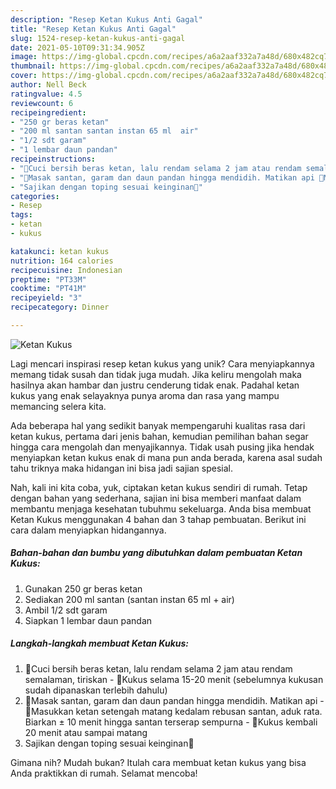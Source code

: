 ```yaml
---
description: "Resep Ketan Kukus Anti Gagal"
title: "Resep Ketan Kukus Anti Gagal"
slug: 1524-resep-ketan-kukus-anti-gagal
date: 2021-05-10T09:31:34.905Z
image: https://img-global.cpcdn.com/recipes/a6a2aaf332a7a48d/680x482cq70/ketan-kukus-foto-resep-utama.jpg
thumbnail: https://img-global.cpcdn.com/recipes/a6a2aaf332a7a48d/680x482cq70/ketan-kukus-foto-resep-utama.jpg
cover: https://img-global.cpcdn.com/recipes/a6a2aaf332a7a48d/680x482cq70/ketan-kukus-foto-resep-utama.jpg
author: Nell Beck
ratingvalue: 4.5
reviewcount: 6
recipeingredient:
- "250 gr beras ketan"
- "200 ml santan santan instan 65 ml  air"
- "1/2 sdt garam"
- "1 lembar daun pandan"
recipeinstructions:
- "📍Cuci bersih beras ketan, lalu rendam selama 2 jam atau rendam semalaman, tiriskan 📍Kukus selama 15-20 menit (sebelumnya kukusan sudah dipanaskan terlebih dahulu)"
- "📍Masak santan, garam dan daun pandan hingga mendidih. Matikan api 📍Masukkan ketan setengah matang kedalam rebusan santan, aduk rata. Biarkan ± 10 menit hingga santan terserap sempurna 📍Kukus kembali 20 menit atau sampai matang"
- "Sajikan dengan toping sesuai keinginan💜"
categories:
- Resep
tags:
- ketan
- kukus

katakunci: ketan kukus 
nutrition: 164 calories
recipecuisine: Indonesian
preptime: "PT33M"
cooktime: "PT41M"
recipeyield: "3"
recipecategory: Dinner

---
```



![Ketan Kukus](https://img-global.cpcdn.com/recipes/a6a2aaf332a7a48d/680x482cq70/ketan-kukus-foto-resep-utama.jpg)

Lagi mencari inspirasi resep ketan kukus yang unik? Cara menyiapkannya memang tidak susah dan tidak juga mudah. Jika keliru mengolah maka hasilnya akan hambar dan justru cenderung tidak enak. Padahal ketan kukus yang enak selayaknya punya aroma dan rasa yang mampu memancing selera kita.



Ada beberapa hal yang sedikit banyak mempengaruhi kualitas rasa dari ketan kukus, pertama dari jenis bahan, kemudian pemilihan bahan segar hingga cara mengolah dan menyajikannya. Tidak usah pusing jika hendak menyiapkan ketan kukus enak di mana pun anda berada, karena asal sudah tahu triknya maka hidangan ini bisa jadi sajian spesial.


Nah, kali ini kita coba, yuk, ciptakan ketan kukus sendiri di rumah. Tetap dengan bahan yang sederhana, sajian ini bisa memberi manfaat dalam membantu menjaga kesehatan tubuhmu sekeluarga. Anda bisa membuat Ketan Kukus menggunakan 4 bahan dan 3 tahap pembuatan. Berikut ini cara dalam menyiapkan hidangannya.

<!--inarticleads1-->

##### Bahan-bahan dan bumbu yang dibutuhkan dalam pembuatan Ketan Kukus:

1. Gunakan 250 gr beras ketan
1. Sediakan 200 ml santan (santan instan 65 ml + air)
1. Ambil 1/2 sdt garam
1. Siapkan 1 lembar daun pandan




<!--inarticleads2-->

##### Langkah-langkah membuat Ketan Kukus:

1. 📍Cuci bersih beras ketan, lalu rendam selama 2 jam atau rendam semalaman, tiriskan - 📍Kukus selama 15-20 menit (sebelumnya kukusan sudah dipanaskan terlebih dahulu)
1. 📍Masak santan, garam dan daun pandan hingga mendidih. Matikan api - 📍Masukkan ketan setengah matang kedalam rebusan santan, aduk rata. Biarkan ± 10 menit hingga santan terserap sempurna - 📍Kukus kembali 20 menit atau sampai matang
1. Sajikan dengan toping sesuai keinginan💜




Gimana nih? Mudah bukan? Itulah cara membuat ketan kukus yang bisa Anda praktikkan di rumah. Selamat mencoba!

